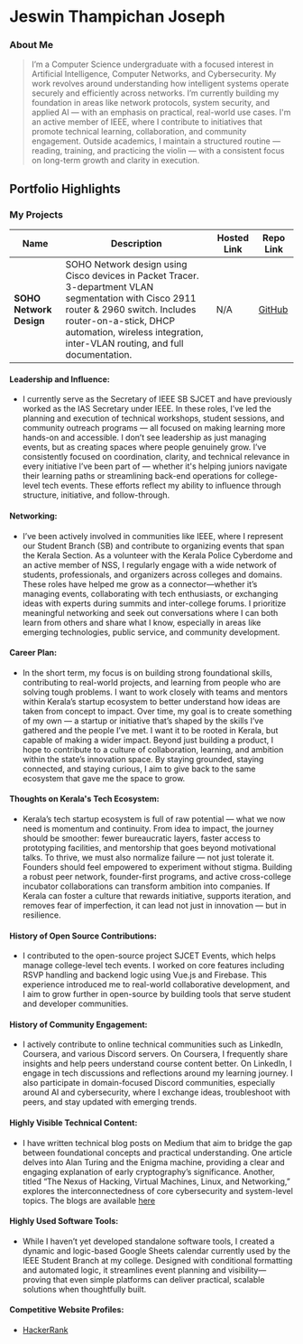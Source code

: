 # Jeswin Thampichan Joseph

### About Me

> I’m a Computer Science undergraduate with a focused interest in Artificial Intelligence, Computer Networks, and Cybersecurity.
My work revolves around understanding how intelligent systems operate securely and efficiently across networks. I’m currently building my foundation in areas like network protocols, system security, and applied AI — with an emphasis on practical, real-world use cases.
I'm an active member of IEEE, where I contribute to initiatives that promote technical learning, collaboration, and community engagement.
Outside academics, I maintain a structured routine — reading, training, and practicing the violin — with a consistent focus on long-term growth and clarity in execution.

## Portfolio Highlights

### My Projects

| Name                     | Description                                                                                                                               | Hosted Link | Repo Link                                                 |
|--------------------------|-------------------------------------------------------------------------------------------------------------------------------------------|-------------|------------------------------------------------------------|
| **SOHO Network Design**  | SOHO Network design using Cisco devices in Packet Tracer. 3-department VLAN segmentation with Cisco 2911 router & 2960 switch. Includes router-on-a-stick, DHCP automation, wireless integration, inter-VLAN routing, and full documentation. | N/A         | [GitHub](https://github.com/jeswin1811/SOHO-Network)      |

#### Leadership and Influence:

- I currently serve as the Secretary of IEEE SB SJCET and have previously worked as the IAS Secretary under IEEE. In these roles, I’ve led the planning and execution of technical workshops, student sessions, and community outreach programs — all focused on making learning more hands-on and accessible.
  I don’t see leadership as just managing events, but as creating spaces where people genuinely grow. I’ve consistently focused on coordination, clarity, and technical relevance in every initiative I’ve been part of — whether it's helping juniors navigate their learning paths or streamlining back-end operations for college-level tech events.
  These efforts reflect my ability to influence through structure, initiative, and follow-through.
#### Networking:

- I’ve been actively involved in communities like IEEE, where I represent our Student Branch (SB) and contribute to organizing events that span the Kerala Section. As a volunteer with the Kerala Police Cyberdome and an active member of NSS, I regularly engage with a wide network of students, professionals, and organizers across colleges and domains.
  These roles have helped me grow as a connector—whether it’s managing events, collaborating with tech enthusiasts, or exchanging ideas with experts during summits and inter-college forums. I prioritize meaningful networking and seek out conversations where I can both learn from others and share what I know, especially in areas like emerging technologies, public service, and community development.

#### Career Plan:

- In the short term, my focus is on building strong foundational skills, contributing to real-world projects, and learning from people who are solving tough problems. I want to work closely with teams and mentors within Kerala’s startup ecosystem to better understand how ideas are taken from concept to impact.
  Over time, my goal is to create something of my own — a startup or initiative that’s shaped by the skills I’ve gathered and the people I’ve met. I want it to be rooted in Kerala, but capable of making a wider impact. Beyond just building a product, I hope to contribute to a culture of collaboration, learning, and ambition within the state’s innovation space.
  By staying grounded, staying connected, and staying curious, I aim to give back to the same ecosystem that gave me the space to grow.

#### Thoughts on Kerala's Tech Ecosystem:

- Kerala’s tech startup ecosystem is full of raw potential — what we now need is momentum and continuity. From idea to impact, the journey should be smoother: fewer bureaucratic layers, faster access to prototyping facilities, and mentorship that goes beyond motivational talks.
  To thrive, we must also normalize failure — not just tolerate it. Founders should feel empowered to experiment without stigma. Building a robust peer network, founder-first programs, and active cross-college incubator collaborations can transform ambition into companies.
  If Kerala can foster a culture that rewards initiative, supports iteration, and removes fear of imperfection, it can lead not just in innovation — but in resilience.

#### History of Open Source Contributions:

- I contributed to the open-source project SJCET Events, which helps manage college-level tech events. I worked on core features including RSVP handling and backend logic using Vue.js and Firebase. This experience introduced me to real-world collaborative development, and I aim to grow further in open-source by building tools that serve student and developer communities.

#### History of Community Engagement:

-  I actively contribute to online technical communities such as LinkedIn, Coursera, and various Discord servers. On Coursera, I frequently share insights and help peers understand course content better. On LinkedIn, I engage in tech discussions and reflections around my learning journey. I also participate in domain-focused Discord communities, especially around AI and cybersecurity, where I exchange ideas, troubleshoot with peers, and stay updated with emerging trends.

#### Highly Visible Technical Content:

- I have written technical blog posts on Medium that aim to bridge the gap between foundational concepts and practical understanding. One article delves into Alan Turing and the Enigma machine, providing a clear and engaging explanation of early cryptography’s significance. Another, titled “The Nexus of Hacking, Virtual Machines, Linux, and Networking,” explores the interconnectedness of core cybersecurity and system-level topics. The blogs are available [here](https://medium.com/@jeswintj16)

#### Highly Used Software Tools:

- While I haven’t yet developed standalone software tools, I created a dynamic and logic-based Google Sheets calendar currently used by the IEEE Student Branch at my college. Designed with conditional formatting and automated logic, it streamlines event planning and visibility—proving that even simple platforms can deliver practical, scalable solutions when thoughtfully built.

#### Competitive Website Profiles:

- [HackerRank](https://www.hackerrank.com/profile/jeswintj16)
